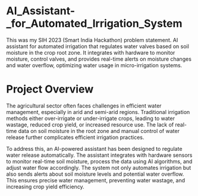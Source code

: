 # AI_Assistant-_for_Automated_Irrigation_System
This was my SIH 2023 (Smart India Hackathon) problem statement. AI assistant for automated irrigation that regulates water valves based on soil moisture in the crop root zone. It integrates with hardware to monitor moisture, control valves, and provides real-time alerts on moisture changes and water overflow, optimizing water usage in micro-irrigation systems.
# Project Overview
The agricultural sector often faces challenges in efficient water management, especially in arid and semi-arid regions. Traditional irrigation methods either over-irrigate or under-irrigate crops, leading to water wastage, reduced crop yield, or increased resource use. The lack of real-time data on soil moisture in the root zone and manual control of water release further complicates efficient irrigation practices.

To address this, an AI-powered assistant has been designed to regulate water release automatically. The assistant integrates with hardware sensors to monitor real-time soil moisture, process the data using AI algorithms, and adjust water flow accordingly. The system not only automates irrigation but also sends alerts about soil moisture levels and potential water overflow. This ensures precise water management, preventing water wastage, and increasing crop yield efficiency.
